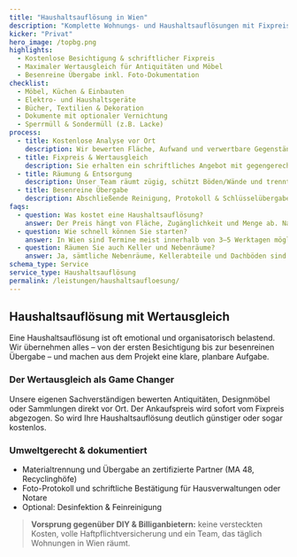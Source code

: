 ```yaml
---
title: "Haushaltsauflösung in Wien"
description: "Komplette Wohnungs- und Haushaltsauflösungen mit Fixpreisgarantie, Wertausgleich und besenreiner Übergabe."
kicker: "Privat"
hero_image: /topbg.png
highlights:
  - Kostenlose Besichtigung & schriftlicher Fixpreis
  - Maximaler Wertausgleich für Antiquitäten und Möbel
  - Besenreine Übergabe inkl. Foto-Dokumentation
checklist:
  - Möbel, Küchen & Einbauten
  - Elektro- und Haushaltsgeräte
  - Bücher, Textilien & Dekoration
  - Dokumente mit optionaler Vernichtung
  - Sperrmüll & Sondermüll (z.B. Lacke)
process:
  - title: Kostenlose Analyse vor Ort
    description: Wir bewerten Fläche, Aufwand und verwertbare Gegenstände direkt bei Ihnen.
  - title: Fixpreis & Wertausgleich
    description: Sie erhalten ein schriftliches Angebot mit gegengerechnetem Wert Ihrer Gegenstände.
  - title: Räumung & Entsorgung
    description: Unser Team räumt zügig, schützt Böden/Wände und trennt Materialien fachgerecht.
  - title: Besenreine Übergabe
    description: Abschließende Reinigung, Protokoll & Schlüsselübergabe nach Ihren Vorgaben.
faqs:
  - question: Was kostet eine Haushaltsauflösung?
    answer: Der Preis hängt von Fläche, Zugänglichkeit und Menge ab. Nach der Besichtigung erhalten Sie ein Fixpreis-Angebot – Wertgegenstände werden gegengerechnet.
  - question: Wie schnell können Sie starten?
    answer: In Wien sind Termine meist innerhalb von 3–5 Werktagen möglich. Express-Optionen gibt es nach Absprache.
  - question: Räumen Sie auch Keller und Nebenräume?
    answer: Ja, sämtliche Nebenräume, Kellerabteile und Dachböden sind im Angebot inkludiert.
schema_type: Service
service_type: Haushaltsauflösung
permalink: /leistungen/haushaltsaufloesung/
---
```

## Haushaltsauflösung mit Wertausgleich

Eine Haushaltsauflösung ist oft emotional und organisatorisch belastend. Wir übernehmen alles – von der ersten Besichtigung bis zur besenreinen Übergabe – und machen aus dem Projekt eine klare, planbare Aufgabe.

### Der Wertausgleich als Game Changer

Unsere eigenen Sachverständigen bewerten Antiquitäten, Designmöbel oder Sammlungen direkt vor Ort. Der Ankaufspreis wird sofort vom Fixpreis abgezogen. So wird Ihre Haushaltsauflösung deutlich günstiger oder sogar kostenlos.

### Umweltgerecht & dokumentiert

- Materialtrennung und Übergabe an zertifizierte Partner (MA 48, Recyclinghöfe)
- Foto-Protokoll und schriftliche Bestätigung für Hausverwaltungen oder Notare
- Optional: Desinfektion & Feinreinigung

> **Vorsprung gegenüber DIY & Billiganbietern:** keine versteckten Kosten, volle Haftpflichtversicherung und ein Team, das täglich Wohnungen in Wien räumt.

